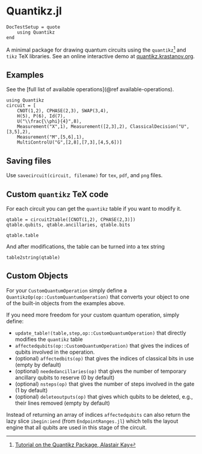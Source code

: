 # Quantikz.jl

```@meta
DocTestSetup = quote
    using Quantikz
end
```

A minimal package for drawing quantum circuits using the `quantikz`[^1] and `tikz` TeX libraries.
See an online interactive demo at [quantikz.krastanov.org](https://quantikz.krastanov.org/).

[^1]: [Tutorial on the Quantikz Package, Alastair Kay](https://arxiv.org/abs/1809.03842)

## Examples

See the [full list of available operations](@ref available-operations).

```@example 1
using Quantikz
circuit = [
    CNOT(1,2), CPHASE(2,3), SWAP(3,4),
    H(5), P(6), Id(7),
    U("\\frac{\\phi}{4}",8),
    Measurement("X",1), Measurement([2,3],2), ClassicalDecision("U",[3,5],2),
    Measurement("M",[5,6],1),
    MultiControlU("G",[2,8],[7,3],[4,5,6])]
```

## Saving files

Use `savecircuit(circuit, filename)` for `tex`, `pdf`, and `png` files.

## Custom `quantikz` TeX code

For each circuit you can get the `quantikz` table if you want to modify it.

```@example 1
qtable = circuit2table([CNOT(1,2), CPHASE(2,3)])
qtable.qubits, qtable.ancillaries, qtable.bits
```

```@example 1
qtable.table
```

And after modifications, the table can be turned into a tex string

```@exampl 1
table2string(qtable)
```

## Custom Objects

For your `CustomQuantumOperation` simply define a `QuantikzOp(op::CustomQuantumOperation)` that converts your object to one of the built-in objects from the examples above.

If you need more freedom for your custom quantum operation, simply define:
- `update_table!(table,step,op::CustomQuantumOperation)` that directly modifies the `quantikz` table
- `affectedqubits(op::CustomQuantumOperation)` that gives the indices of qubits involved in the operation.
- (optional) `affectedbits(op)` that gives the indices of classical bits in use (empty by default)
- (optional) `neededancillaries(op)` that gives the number of temporary ancillary qubits to reserve (0 by default)
- (optional) `nsteps(op)` that gives the number of steps involved in the gate (1 by default)
- (optional) `deleteoutputs(op)` that gives which qubits to be deleted, e.g., their lines removed (empty by default)

Instead of returning an array of indices `affectedqubits` can also return the lazy slice `ibegin:iend` (from `EndpointRanges.jl`) which tells the layout engine that all qubits are used in this stage of the circuit.
